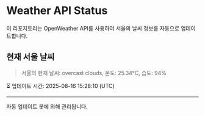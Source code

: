 
# Weather API Status

이 리포지토리는 OpenWeather API를 사용하여 서울의 날씨 정보를 자동으로 업데이트합니다.

## 현재 서울 날씨
> 서울의 현재 날씨: overcast clouds, 온도: 25.34°C, 습도: 94%

⏳ 업데이트 시간: 2025-08-16 15:28:10 (UTC)

---
자동 업데이트 봇에 의해 관리됩니다.
